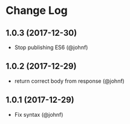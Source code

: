 # Change Log

## 1.0.3 (2017-12-30)

* Stop publishing ES6 (@johnf)

## 1.0.2 (2017-12-29)

* return correct body from response (@johnf)

## 1.0.1 (2017-12-29)

* Fix syntax (@johnf)
